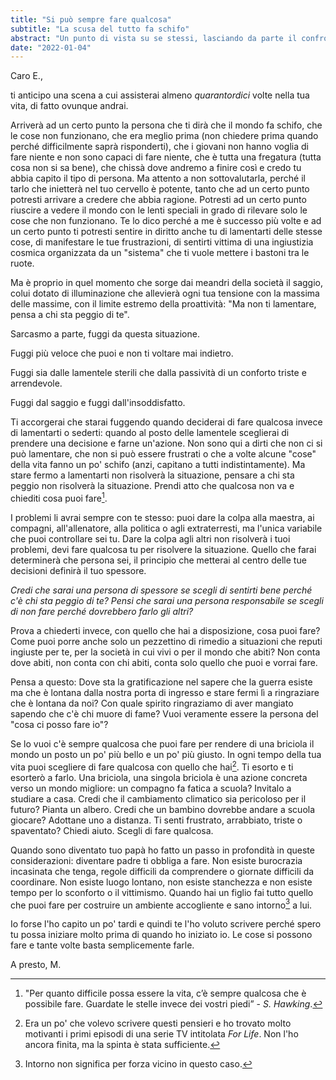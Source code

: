 ```yaml
---
title: "Si può sempre fare qualcosa"
subtitle: "La scusa del tutto fa schifo"
abstract: "Un punto di vista su se stessi, lasciando da parte il confronto con gli altri"
date: "2022-01-04"
---
```


Caro E.,

ti anticipo una scena a cui assisterai almeno *quarantordici* volte nella tua vita, di fatto ovunque andrai.

Arriverà ad un certo punto la persona che ti dirà che il mondo fa schifo, che le cose non funzionano, che era meglio prima (non chiedere prima quando perché difficilmente saprà risponderti), che i giovani non hanno voglia di fare niente e non sono capaci di fare niente, che è tutta una fregatura (tutta cosa non si sa bene), che chissà dove andremo a finire così e credo tu abbia capito il tipo di persona. Ma attento a non sottovalutarla, perché il tarlo che inietterà nel tuo cervello è potente, tanto che ad un certo punto potresti arrivare a credere che abbia ragione. Potresti ad un certo punto riuscire a vedere il mondo con le lenti speciali in grado di rilevare solo le cose che non funzionano. Te lo dico perché a me è successo più volte e ad un certo punto ti potresti sentire in diritto anche tu di lamentarti delle stesse cose, di manifestare le tue frustrazioni, di sentirti vittima di una ingiustizia cosmica organizzata da un "sistema" che ti vuole mettere i bastoni tra le ruote.

Ma è proprio in quel momento che sorge dai meandri della società il saggio, colui dotato di illuminazione che allevierà ogni tua tensione con la massima delle massime, con il limite estremo della proattività: "Ma non ti lamentare, pensa a chi sta peggio di te".

Sarcasmo a parte, fuggi da questa situazione. 

Fuggi più veloce che puoi e non ti voltare mai indietro.

Fuggi sia dalle lamentele sterili che dalla passività di un conforto triste e arrendevole. 

Fuggi dal saggio e fuggi dall'insoddisfatto.

Ti accorgerai che starai fuggendo quando deciderai di fare qualcosa invece di lamentarti o sederti: quando al posto delle lamentele sceglierai di prendere una decisione e farne un'azione. Non sono qui a dirti che non ci si può lamentare, che non si può essere frustrati o che a volte alcune "cose" della vita fanno un po' schifo (anzi, capitano a tutti indistintamente). Ma stare fermo a lamentarti non risolverà la situazione, pensare a chi sta peggio non risolverà la situazione. Prendi atto che qualcosa non va e chiediti cosa puoi fare[^1].

I problemi li avrai sempre con te stesso: puoi dare la colpa alla maestra, ai compagni, all'allenatore, alla politica o agli extraterresti, ma l'unica variabile che puoi controllare sei tu. Dare la colpa agli altri non risolverà i tuoi problemi, devi fare qualcosa tu per risolvere la situazione.
Quello che farai determinerà che persona sei, il principio che metterai al centro delle tue decisioni definirà il tuo spessore.

*Credi che sarai una persona di spessore se scegli di sentirti bene perché c'è chi sta peggio di te? Pensi che sarai una persona responsabile se scegli di non fare perché dovrebbero farlo gli altri?*

Prova a chiederti invece, con quello che hai a disposizione, cosa puoi fare? Come puoi porre anche solo un pezzettino di rimedio a situazioni che reputi ingiuste per te, per la società in cui vivi o per il mondo che abiti? Non conta dove abiti, non conta con chi abiti, conta solo quello che puoi e vorrai fare.

Pensa a questo: Dove sta la gratificazione nel sapere che la guerra esiste ma che è lontana dalla nostra porta di ingresso e stare fermi lì a ringraziare che è lontana da noi? Con quale spirito ringraziamo di aver mangiato sapendo che c'è chi muore di fame? Vuoi veramente essere la persona del "cosa ci posso fare io"?

Se lo vuoi c'è sempre qualcosa che puoi fare per rendere di una briciola il mondo un posto un po' più bello e un po' più giusto. In ogni tempo della tua vita puoi scegliere di fare qualcosa con quello che hai[^2]. Ti esorto e ti esorterò a farlo. Una briciola, una singola briciola è una azione concreta verso un mondo migliore: un compagno fa fatica a scuola? Invitalo a studiare a casa. Credi che il cambiamento climatico sia pericoloso per il futuro? Pianta un albero. Credi che un bambino dovrebbe andare a scuola giocare? Adottane uno a distanza. Ti senti frustrato, arrabbiato, triste o spaventato? Chiedi aiuto. Scegli di fare qualcosa.

Quando sono diventato tuo papà ho fatto un passo in profondità in queste considerazioni: diventare padre ti obbliga a fare. Non esiste burocrazia incasinata che tenga, regole difficili da comprendere o giornate difficili da coordinare. Non esiste luogo lontano, non esiste stanchezza e non esiste tempo per lo sconforto o il vittimismo.
Quando hai un figlio fai tutto quello che puoi fare per costruire un ambiente accogliente e sano intorno[^3] a lui.

Io forse l'ho capito un po' tardi e quindi te l'ho voluto scrivere perché spero tu possa iniziare molto prima di quando ho iniziato io.
Le cose si possono fare e tante volte basta semplicemente farle.

A presto,
M.

[^1]: "Per quanto difficile possa essere la vita, c’è sempre qualcosa che è possibile fare. Guardate le stelle invece dei vostri piedi” - *S. Hawking*.
[^2]: Era un po' che volevo scrivere questi pensieri e ho trovato molto motivanti i primi episodi di una serie TV intitolata *For Life*. Non l'ho ancora finita, ma la spinta è stata sufficiente.
[^3]: Intorno non significa per forza vicino in questo caso.
